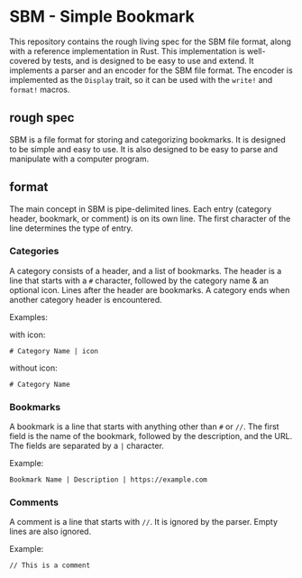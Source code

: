 # SBM - Simple Bookmark
This repository contains the rough living spec for the SBM file format, along with a reference implementation in Rust.
This implementation is well-covered by tests, and is designed to be easy to use and extend. It implements a parser and an encoder for the SBM file format. The encoder is implemented as the `Display` trait, so it can be used with the `write!` and `format!` macros.

## rough spec
SBM is a file format for storing and categorizing bookmarks. It is designed to be simple and easy to use. It is also designed to be easy to parse and manipulate with a computer program.

## format
The main concept in SBM is pipe-delimited lines. Each
entry (category header, bookmark, or comment) is on its own line. The first character of the line determines the type of entry.

### Categories
A category consists of a header, and a list of bookmarks. The header is a line that starts with a `#` character, followed by the category name & an optional icon. Lines after the header are bookmarks. A category ends when another category header is encountered.

Examples:

with icon:
```
# Category Name | icon
```
without icon:
```
# Category Name
```

### Bookmarks
A bookmark is a line that starts with anything other than `#` or `//`. The first field is the name of the bookmark, followed by the description, and the URL. The fields are separated by a `|` character.

Example:
```
Bookmark Name | Description | https://example.com
```

### Comments
A comment is a line that starts with `//`. It is ignored by the parser. Empty lines are also ignored.

Example:
```
// This is a comment
```